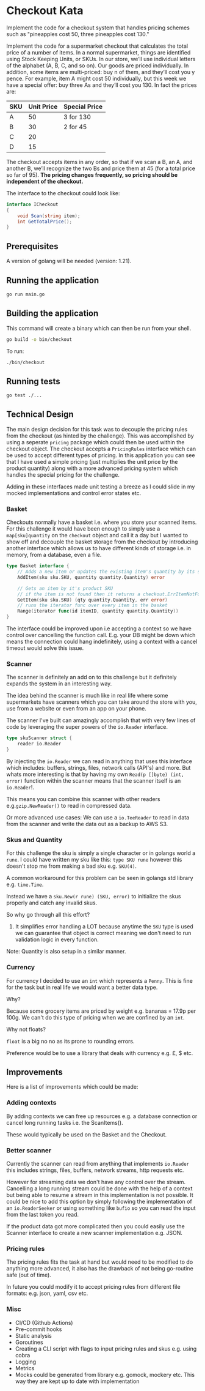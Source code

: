 # Checkout Kata

Implement the code for a checkout system that handles pricing schemes such as "pineapples cost 50, three pineapples cost 130."

Implement the code for a supermarket checkout that calculates the total price of a number of items. In a normal supermarket, things are identified using Stock Keeping Units, or SKUs. In our store, we’ll use individual letters of the alphabet (A, B, C, and so on). Our goods are priced individually. In addition, some items are multi-priced: buy n of them, and they’ll cost you y pence. For example, item A might cost 50 individually, but this week we have a special offer: buy three As and they’ll cost you 130. In fact the prices are:

| SKU  | Unit Price | Special Price |
| ---- | ---------- | ------------- |
| A    | 50         | 3 for 130     |
| B    | 30         | 2 for 45      |
| C    | 20         |               |
| D    | 15         |               |

The checkout accepts items in any order, so that if we scan a B, an A, and another B, we’ll recognize the two Bs and price them at 45 (for a total price so far of 95). **The pricing changes frequently, so pricing should be independent of the checkout.**

The interface to the checkout could look like:

```cs
interface ICheckout
{
    void Scan(string item);
    int GetTotalPrice();
}
```

## Prerequisites

A version of golang will be needed (version: 1.21).

## Running the application

```sh
go run main.go
```

## Building the application

This command will create a binary which can then be run from your shell.

```sh
go build -o bin/checkout
```

To run:

```sh
./bin/checkout
```


## Running tests

```sh
go test ./...
```

## Technical Design

The main design decision for this task was to decouple the pricing rules from the checkout (as hinted by the challenge). This was accomplished by using a seperate `pricing` package which could then be used within the checkout object.
The checkout accepts a `PricingRules` interface which can be used to accept different types of pricing. In this application you can see that I have used a simple pricing (just multiplies the unit price by the product quantity) along
with a more advanced pricing system which handles the special pricing for the challenge.

Adding in these interfaces made unit testing a breeze as I could slide in my mocked implementations and control error states etc.


### Basket

Checkouts normally have a basket i.e. where you store your scanned items. For this challenge it would have been enough to simply use a `map[sku]quantity` on the `checkout` object and call it a day
but I wanted to show off and decouple the basket storage from the checkout by introducing another interface which allows us to have different kinds of storage i.e. in memory, from a database, even a file.

```go
type Basket interface {
	// Adds a new item or updates the existing item's quantity by its sku
	AddItem(sku sku.SKU, quantity quantity.Quantity) error

	// Gets an item by it's product SKU
	// if the item is not found then it returns a checkout.ErrItemNotFound error
	GetItem(sku sku.SKU) (qty quantity.Quantity, err error)
	// runs the iterator func over every item in the basket
	Range(iterator func(id itemID, quantity quantity.Quantity))
}
```

The interface could be improved upon i.e accepting a context so we have control over cancelling the function call. E.g. your DB might be down which means the connection could hang indefinitely, using a context with a cancel timeout
would solve this issue.


### Scanner

The scanner is definitely an add on to this challenge but it definitely expands the system in an interesting way. 

The idea behind the scanner is much like in real life where some supermarkets have scanners which you can take around the store with you, use from a website or even from an app on your phone.

The scanner I've built can amazingly accomplish that with very few lines of code by leveraging the super powers of the `io.Reader` interface.

```go
type skuScanner struct {
	reader io.Reader
}
```

By injecting the `io.Reader` we can read in anything that uses this interface which includes: buffers, strings, files, network calls (API's) and more.
But whats more interesting is that by having my own `Read(p []byte) (int, error)` function within the scanner means that the scanner itself is an `io.Reader`!.

This means you can combine this scanner with other readers e.g.`gzip.NewReader()` to read in compressed data.

Or more advanced use cases:  We can use a `io.TeeReader` to read in data from the scanner and write the data out as a backup to AWS S3.

### Skus and Quantity

For this challenge the sku is simply a single character or in golangs world a `rune`. I could have written my sku like this: `type SKU rune` however this doesn't stop me
from making a bad sku e.g. `SKU(4)`.

A common workaround for this problem can be seen in golangs std library e.g. `time.Time`.

Instead we have a `sku.New(r rune) (SKU, error)` to initialize the skus properly and catch any invalid skus. 

So why go through all this effort?

1. It simplifies error handling a LOT because anytime the `SKU` type is used we can guarantee that object is correct meaning we don't need to run validation logic in every
function.

Note: Quantity is also setup in a similar manner.

### Currency

For currency I decided to use an `int` which represents a `Penny`. This is fine for the task but in real life we would want a better data type. 

Why?

Because some grocery items are priced by weight e.g. bananas = 17.9p per 100g. We can't do this type of pricing when we are confined by an `int`.

Why not floats?

`float` is a big no no as its prone to rounding errors.


Preference would be to use a library that deals with currency e.g. £, $ etc. 

## Improvements

Here is a list of improvements which could be made:

### Adding contexts

By adding contexts we can free up resources e.g. a database connection or cancel long running tasks i.e. the ScanItems().

These would typically be used on the Basket and the Checkout.

### Better scanner

Currently the scanner can read from anything that implements `io.Reader` this includes strings, files, buffers, network streams, http requests etc. 

However for streaming data we don't have any control over the stream. Cancelling a long running stream could be done with the help of a context but being able to resume a stream in this implementation is not possible. It could be nice to add this option by simply following the implementation of an `io.ReaderSeeker` or using something like `bufio` so you can read the input from the last token you read.

If the product data got more complicated then you could easily use the Scanner interface to create a new scanner implementation e.g. JSON.

### Pricing rules

The pricing rules fits the task at hand but would need to be modified to do anything more advanced, it also has the drawback of not being go-routine safe (out of time).

In future you could modify it to accept pricing rules from different file formats: e.g. json, yaml, csv etc.


### Misc

- CI/CD (Github Actions)
- Pre-commit hooks
- Static analysis
- Goroutines
- Creating a CLI script with flags to input pricing rules and skus e.g. using cobra
- Logging
- Metrics
- Mocks could be generated from library e.g. gomock, mockery etc. This way they are kept up to date with implementation
